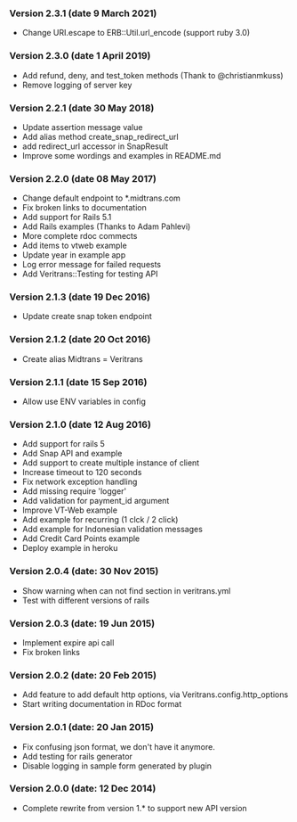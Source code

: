 ### Version 2.3.1 (date 9 March 2021)

* Change URI.escape to ERB::Util.url_encode (support ruby 3.0)

### Version 2.3.0 (date 1 April 2019)

* Add refund, deny, and test_token methods (Thank to @christianmkuss)
* Remove logging of server key

### Version 2.2.1 (date 30 May 2018)

* Update assertion message value
* Add alias method create_snap_redirect_url
* add redirect_url accessor in SnapResult
* Improve some wordings and examples in README.md 

### Version 2.2.0 (date 08 May 2017)

* Change default endpoint to *.midtrans.com
* Fix broken links to documentation
* Add support for Rails 5.1
* Add Rails examples (Thanks to Adam Pahlevi)
* More complete rdoc commects
* Add items to vtweb example
* Update year in example app
* Log error message for failed requests
* Add Veritrans::Testing for testing API

### Version 2.1.3 (date 19 Dec 2016)

* Update create snap token endpoint

### Version 2.1.2 (date 20 Oct 2016)

* Create alias Midtrans = Veritrans

### Version 2.1.1 (date 15 Sep 2016)

* Allow use ENV variables in config

### Version 2.1.0 (date 12 Aug 2016)

* Add support for rails 5
* Add Snap API and example
* Add support to create multiple instance of client
* Increase timeout to 120 seconds
* Fix network exception handling
* Add missing require 'logger'
* Add validation for payment_id argument
* Improve VT-Web example
* Add example for recurring (1 clck / 2 click)
* Add example for Indonesian validation messages
* Add Credit Card Points example
* Deploy example in heroku

### Version 2.0.4  (date: 30 Nov 2015)

* Show warning when can not find section in veritrans.yml
* Test with different versions of rails

### Version 2.0.3  (date: 19 Jun 2015)

* Implement expire api call
* Fix broken links

### Version 2.0.2  (date: 20 Feb 2015)

* Add feature to add default http options, via Veritrans.config.http_options
* Start writing documentation in RDoc format

### Version 2.0.1  (date: 20 Jan 2015)

* Fix confusing json format, we don't have it anymore.
* Add testing for rails generator
* Disable logging in sample form generated by plugin

### Version 2.0.0  (date: 12 Dec 2014)

* Complete rewrite from version 1.* to support new API version
